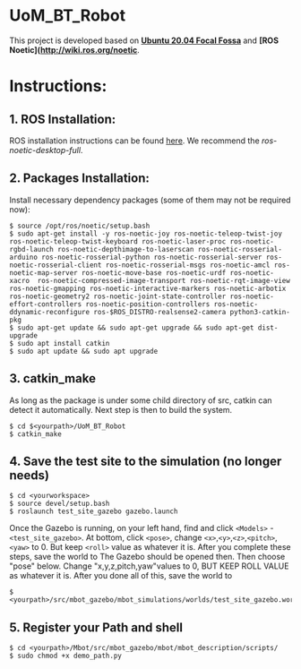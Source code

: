 # UoM_BT_Robot

This project is developed based on **[Ubuntu 20.04 Focal Fossa](https://releases.ubuntu.com/20.04/)** and **[ROS Noetic](http://wiki.ros.org/noetic**.

# Instructions:
## 1. ROS Installation:
ROS installation instructions can be found [here](http://wiki.ros.org/noetic/Installation/Ubuntu). We recommend the *ros-noetic-desktop-full*.

## 2. Packages Installation:
Install necessary dependency packages (some of them may not be required now):

    $ source /opt/ros/noetic/setup.bash
    $ sudo apt-get install -y ros-noetic-joy ros-noetic-teleop-twist-joy ros-noetic-teleop-twist-keyboard ros-noetic-laser-proc ros-noetic-rgbd-launch ros-noetic-depthimage-to-laserscan ros-noetic-rosserial-arduino ros-noetic-rosserial-python ros-noetic-rosserial-server ros-noetic-rosserial-client ros-noetic-rosserial-msgs ros-noetic-amcl ros-noetic-map-server ros-noetic-move-base ros-noetic-urdf ros-noetic-xacro  ros-noetic-compressed-image-transport ros-noetic-rqt-image-view ros-noetic-gmapping ros-noetic-interactive-markers ros-noetic-arbotix ros-noetic-geometry2 ros-noetic-joint-state-controller ros-noetic-effort-controllers ros-noetic-position-controllers ros-noetic-ddynamic-reconfigure ros-$ROS_DISTRO-realsense2-camera python3-catkin-pkg
    $ sudo apt-get update && sudo apt-get upgrade && sudo apt-get dist-upgrade
    $ sudo apt install catkin
    $ sudo apt update && sudo apt upgrade

## 3. catkin_make
As long as the package is under some child directory of src, catkin can detect it automatically. Next step is then to build the system.

    $ cd $<yourpath>/UoM_BT_Robot
    $ catkin_make

## 4. Save the test site to the simulation (no longer needs)

    $ cd <yourworkspace>
    $ source devel/setup.bash
    $ roslaunch test_site_gazebo gazebo.launch
    
Once the Gazebo is running, on your left hand, find and click `<Models>` - `<test_site_gazebo>`. At bottom, click `<pose>`, change `<x>`,`<y>`,`<z>`,`<pitch>`,`<yaw>` to 0. But keep `<roll>` value as whatever it is. After you complete these steps, save the world to 
The Gazebo should be opened then.  Then choose "pose" below. Change "x,y,z,pitch,yaw"values to 0, BUT KEEP ROLL VALUE as whatever it is. After you done all of this, save the world to

    $ <yourpath>/src/mbot_gazebo/mbot_simulations/worlds/test_site_gazebo.world
    
## 5. Register your Path and shell

    $ cd <yourpath>/Mbot/src/mbot_gazebo/mbot/mbot_description/scripts/
    $ sudo chmod +x demo_path.py

